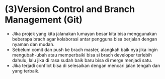 # (3)Version Control and Branch Management (Git)

- Jika projek yang kita jalanakan lumayan besar kita bisa menggunakan beberapa brach agar kolaborasi antar pengguna bisa berjalan dengan nyaman dan mudah.
- Sebelum comit dan push ke brach master, alangkah baik nya jika ingin mengubah-ubah atau memperbaiki bisa si brach developer terlebih dahulu, lalu jika di rasa sudah baik baru bisa di merge menjadi satu.
- Jika terjadi conflict bisa di selesaikan dengan mencari jalan tengah dan yang terbaik.


